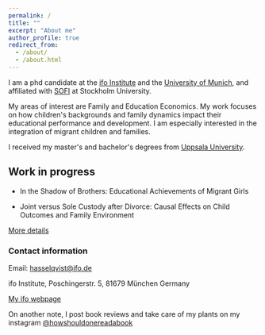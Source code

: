```yaml
---
permalink: /
title: ""
excerpt: "About me"
author_profile: true
redirect_from: 
  - /about/
  - /about.html
---
```


I am a phd candidate at the [ifo Institute](https://www.ifo.de/en) and the [University of Munich](https://www.en.econ.uni-muenchen.de/index.html), and affiliated with [SOFI](https://www.su.se/swedish-institute-for-social-research/) at Stockholm University.

My areas of interest are Family and Education Economics. My work focuses on how children's backgrounds and family dynamics impact their educational performance and development. I am especially interested in the integration of migrant children and families.

 I received my master's and bachelor's degrees from [Uppsala University](https://www.nek.uu.se/?languageId=1).

## Work in progress

* In the Shadow of Brothers: Educational Achievements of Migrant Girls

* Joint versus Sole Custody after Divorce: Causal Effects on Child Outcomes and Family Environment



[More details](https://hasselqvist.github.io/research/)


### Contact information

Email: hasselqvist@ifo.de

ifo Institute, Poschingerstr. 5, 81679 München Germany

[My ifo webpage](https://www.ifo.de/en/hasselqvist-a)



On another note, I post book reviews and take care of my plants on my instagram [@howshouldonereadabook](https://instagram.com/howshouldonereadabook?igshid=ZDdkNTZiNTM=) 


